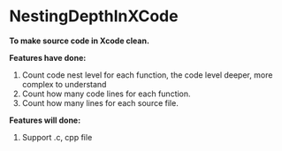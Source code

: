 # NestingDepthInXCode

**To make source code in Xcode clean.**

**Features have done:**
  1. Count code nest level for each function, the code level deeper, more complex to understand
  2. Count how many code lines for each function.
  3. Count how many lines for each source file.
  
**Features will done:**
  1. Support .c, cpp file
